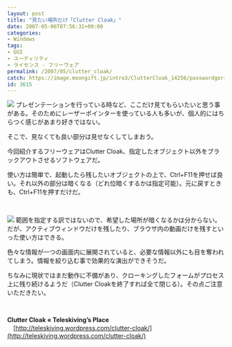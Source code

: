 ```yaml
---
layout: post
title: "見たい場所だけ「Clutter Cloak」"
date: 2007-05-06T07:56:31+09:00
categories:
- Windows
tags: 
- GUI
- ユーティリティ
- ライセンス - フリーウェア
permalink: /2007/05/clutter_cloak/
catch: https://image.moongift.jp/intro3/ClutterCloak_14256/passwordgorilla04_thumb.png
id: 3615
---
```

[![](https://image.moongift.jp/intro3/ClutterCloak_14256/passwordgorilla05_thumb.png)](https://image.moongift.jp/intro3/ClutterCloak_14256/passwordgorilla052.png) プレゼンテーションを行っている時など、ここだけ見てもらいたいと思う事がある。そのためにレーザーポインターを使っている人も多いが、個人的にはちらつく感じがあまり好きではない。

 

そこで、見なくても良い部分は見せなくしてしまおう。

 

今回紹介するフリーウェアはClutter Cloak、指定したオブジェクト以外をブラックアウトさせるソフトウェアだ。

 

使い方は簡単で、起動したら残したいオブジェクトの上で、Ctrl+F11を押せば良い。それ以外の部分は暗くなる（どれ位暗くするかは指定可能）。元に戻すときも、Ctrl+F11を押すだけだ。

 

&nbsp;

 

[![](https://image.moongift.jp/intro3/ClutterCloak_14256/passwordgorilla04_thumb.png)](https://image.moongift.jp/intro3/ClutterCloak_14256/passwordgorilla042.png) 範囲を指定する訳ではないので、希望した場所が暗くなるかは分からない。だが、アクティブウィンドウだけを残したり、ブラウザ内の動画だけを残すといった使い方はできる。

 

色々な情報が一つの画面内に展開されていると、必要な情報以外にも目を奪われてしまう。情報を絞り込む事で効果的な演出ができそうだ。

 

ちなみに現状ではまだ動作に不備があり、クローキングしたフォームがプロセス上に残り続けるようだ（Clutter Cloakを終了すれば全て閉じる）。その点ご注意いただきたい。

 

&nbsp;

 

**Clutter Cloak « Teleskiving’s Place**  
　[http://teleskiving.wordpress.com/clutter-cloak/](http://teleskiving.wordpress.com/clutter-cloak/)


